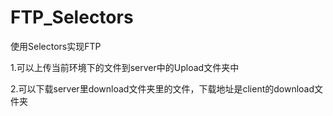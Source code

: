 # FTP_Selectors
使用Selectors实现FTP

1.可以上传当前环境下的文件到server中的Upload文件夹中

2.可以下载server里download文件夹里的文件，下载地址是client的download文件夹
